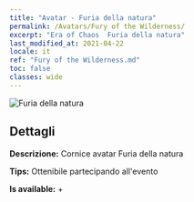 ```yaml
---
title: "Avatar - Furia della natura"
permalink: /Avatars/Fury of the Wilderness/
excerpt: "Era of Chaos  Furia della natura"
last_modified_at: 2021-04-22
locale: it
ref: "Fury of the Wilderness.md"
toc: false
classes: wide
---
```

 ![Furia della natura](/images/a/avatarFrame_29.png)

## Dettagli

 **Descrizione:** Cornice avatar Furia della natura 

 **Tips:** Ottenibile partecipando all'evento 

 **Is available:**  + 

